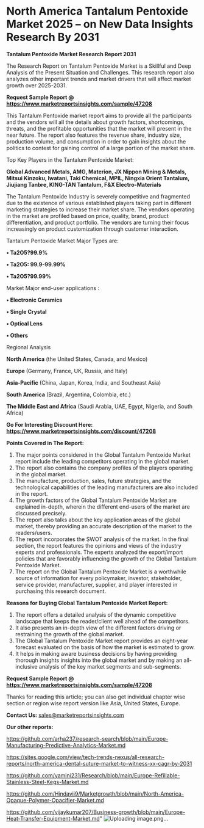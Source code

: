 # North America Tantalum Pentoxide Market 2025 – on New Data Insights Research By 2031

<strong>Tantalum Pentoxide Market Research Report 2031</strong>

The Research Report on Tantalum Pentoxide Market is a Skillful and Deep Analysis of the Present Situation and Challenges. This research report also analyzes other important trends and market drivers that will affect market growth over 2025-2031.

<strong>Request Sample Report @ <a href=https://www.marketreportsinsights.com/sample/47208>https://www.marketreportsinsights.com/sample/47208</a></strong>

This Tantalum Pentoxide market report aims to provide all the participants and the vendors will all the details about growth factors, shortcomings, threats, and the profitable opportunities that the market will present in the near future. The report also features the revenue share, industry size, production volume, and consumption in order to gain insights about the politics to contest for gaining control of a large portion of the market share.

Top Key Players in the Tantalum Pentoxide Market:

<strong>Global Advanced Metals, AMG, Materion, JX Nippon Mining & Metals, Mitsui Kinzoku, Iwatani, Taki Chemical, MPIL, Ningxia Orient Tantalum, Jiujiang Tanbre, KING-TAN Tantalum, F&X Electro-Materials</strong>

The Tantalum Pentoxide Industry is severely competitive and fragmented due to the existence of various established players taking part in different marketing strategies to increase their market share. The vendors operating in the market are profiled based on price, quality, brand, product differentiation, and product portfolio. The vendors are turning their focus increasingly on product customization through customer interaction.

Tantalum Pentoxide Market Major Types are:

<strong>•  Ta2O5?99.9%

•  Ta2O5: 99.9-99.99%

•  Ta2O5?99.99%</strong>

Market Major end-user applications :

<strong>•  Electronic Ceramics

•  Single Crystal

•  Optical Lens

•  Others</strong>

Regional Analysis

</u><strong><b>North America</b></strong> (the United States, Canada, and Mexico)

<strong><b>Europe </b></strong>(Germany, France, UK, Russia, and Italy)

<strong><b>Asia-Pacific</b></strong> (China, Japan, Korea, India, and Southeast Asia)

<strong><b>South America</b></strong> (Brazil, Argentina, Colombia, etc.)

<strong><b>The Middle East and Africa</b></strong> (Saudi Arabia, UAE, Egypt, Nigeria, and South Africa)

<strong>Go For Interesting Discount Here: <a href=https://www.marketreportsinsights.com/discount/47208>https://www.marketreportsinsights.com/discount/47208</a></strong>

<strong>Points Covered in The Report:</strong>
<ol>
  <li>The major points considered in the Global Tantalum Pentoxide Market report include the leading competitors operating in the global market.</li>
  <li>The report also contains the company profiles of the players operating in the global market.</li>
  <li>The manufacture, production, sales, future strategies, and the technological capabilities of the leading manufacturers are also included in the report.</li>
  <li>The growth factors of the Global Tantalum Pentoxide Market are explained in-depth, wherein the different end-users of the market are discussed precisely.</li>
  <li>The report also talks about the key application areas of the global market, thereby providing an accurate description of the market to the readers/users.</li>
  <li>The report incorporates the SWOT analysis of the market. In the final section, the report features the opinions and views of the industry experts and professionals. The experts analyzed the export/import policies that are favorably influencing the growth of the Global Tantalum Pentoxide Market.</li>
  <li>The report on the Global Tantalum Pentoxide Market is a worthwhile source of information for every policymaker, investor, stakeholder, service provider, manufacturer, supplier, and player interested in purchasing this research document.</li>
</ol>
<strong>Reasons for Buying Global Tantalum Pentoxide Market Report:</strong>

<ol>
  <li>The report offers a detailed analysis of the dynamic competitive landscape that keeps the reader/client well ahead of the competitors.</li>
  <li>It also presents an in-depth view of the different factors driving or restraining the growth of the global market.</li>
  <li>The Global Tantalum Pentoxide Market report provides an eight-year forecast evaluated on the basis of how the market is estimated to grow.</li>
  <li>It helps in making aware business decisions by having providing thorough insights insights into the global market and by making an all-inclusive analysis of the key market segments and sub-segments.</li>
</ol>
<strong>Request Sample Report @ <a href=https://www.marketreportsinsights.com/sample/47208>https://www.marketreportsinsights.com/sample/47208</a></strong>


Thanks for reading this article; you can also get individual chapter wise section or region wise report version like Asia, United States, Europe.

<strong>Contact Us:</strong>
sales@marketreportsinsights.com

<strong>Our other reports:</strong>

<a href=https://github.com/arha237/research-search/blob/main/Europe-Manufacturing-Predictive-Analytics-Market.md>https://github.com/arha237/research-search/blob/main/Europe-Manufacturing-Predictive-Analytics-Market.md</a>

<a href=https://sites.google.com/view/tech-trends-nexus/all-research-reports/north-america-dental-suture-market-to-witness-xx-cagr-by-2031>https://sites.google.com/view/tech-trends-nexus/all-research-reports/north-america-dental-suture-market-to-witness-xx-cagr-by-2031</a>

<a href=https://github.com/yamini231/Research/blob/main/Europe-Refillable-Stainless-Steel-Kegs-Market.md>https://github.com/yamini231/Research/blob/main/Europe-Refillable-Stainless-Steel-Kegs-Market.md</a>

<a href=https://github.com/Hindavii9/Marketgrowth/blob/main/North-America-Opaque-Polymer-Opacifier-Market.md>https://github.com/Hindavii9/Marketgrowth/blob/main/North-America-Opaque-Polymer-Opacifier-Market.md</a>

<a href=https://github.com/vijaykumar207/Business-growth/blob/main/Europe-Heat-Transfer-Equipment-Market.md>https://github.com/vijaykumar207/Business-growth/blob/main/Europe-Heat-Transfer-Equipment-Market.md</a>"
![Uploading image.png…]()
